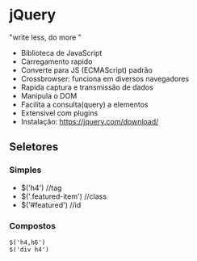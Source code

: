 # jQuery

"write less, do more "
-  Biblioteca de JavaScript
- Carregamento rapido
- Converte para JS (ECMAScript) padrão
- Crossbrowser: funciona em diversos navegadores
- Rapida captura e transmissão de dados
- Manipula o DOM
- Facilita a consulta(query) a elementos
- Extensivel com plugins
- Instalação: https://jquery.com/download/

## Seletores
### Simples

-    $('h4') //tag
-    $('.featured-item') //class
-    $('#featured') //id

### Compostos

    $('h4,h6')
    $('div h4')